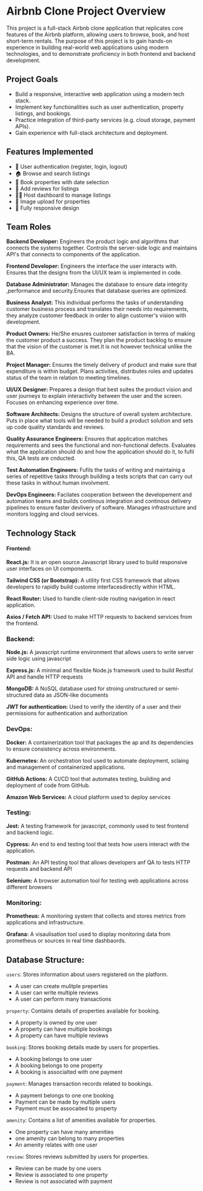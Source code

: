 # Airbnb Clone Project Overview
This project is a full-stack Airbnb clone application that replicates core features of the Airbnb platform, allowing users to browse, book, and host short-term rentals. The purpose of this project is to gain hands-on experience in building real-world web applications using modern technologies, and to demonstrate proficiency in both frontend and backend development.

## Project Goals
- Build a responsive, interactive web application using a modern tech stack.
- Implement key functionalities such as user authentication, property listings, and bookings.
- Practice integration of third-party services (e.g. cloud storage, payment APIs).
- Gain experience with full-stack architecture and deployment.


## Features Implemented
- 🔐 User authentication (register, login, logout)
- 🏠 Browse and search listings
- 📆 Book properties with date selection
- 💬 Add reviews for listings
- 🧑‍💼 Host dashboard to manage listings
- 📸 Image upload for properties
- 📱 Fully responsive design


## Team Roles
**Backend Developer:** Engineers the product logic and algorithms that connects the systems together. Controls the server-side logic and maintains API's that connects to components of the application.

**Frontend Developer:** Engineers the interface the user interacts with. Ensures that the designs from the UI/UX team is implemented in code.

**Database Administrator:** Manages the database to ensure data integrity ,performance and security.Ensures that database queries are optimized.

**Business Analyst:** This individual performs the tasks of understanding customer business process and translates their needs into requirements, they analyze customer feedback in order to align customer's vision with development.

**Product Owners:** He/She enusres customer satisfaction in terms of making the customer product a success. They plan the product backlog to ensure that the vision of the customer is met.It is not however technical unlike the BA.

**Project Manager:** Ensures the timely delivery of product and make sure that expenditure is within budget. Plans activities, distributes roles and updates status of the team in relation to meeting timelines.

**UI/UX Designer:** Prepares a design that best suites the product vision and user journeys to explain interactivity between the user and the screen. Focuses on enhancing experience over time.

**Software Architects:** Designs the structure of overall system architecture. Puts in place what tools will be needed to build a product solution and sets up code quality standards and reviews.

**Quality Assurance Engineers:** Ensures that application matches requirements and sees the functional and non-functional defects. Evaluates what the application should do and how the application should do it, to fufil this, QA tests are cnducted.

**Test Automation Engineers:** Fufils the tasks of writing and maintainig a series of repetitive tasks through building a tests scripts that can carry out these tasks in without human involvment.

**DevOps Engineers:** Facilates cooperation between the developement and automation teams and builds continous integration and continous delivery pipelines to ensure faster devlivery of software. Manages infrastructure and monitors logging and cloud services.

## Technology Stack
#### Frontend:
**React.js:** It is an open source Javascript library used to build responsive user interfaces on UI components.

**Tailwind CSS (or Bootstrap):** A utility first CSS framework that allows developers to rapidly build custome interfacesdirectly within HTML.

**React Router:** Used to handle client-side routing navigation in react application.

**Axios / Fetch API:** Used to make HTTP requests to backend services from the frontend.

### Backend:
**Node.js:** A javascript runtime environment that allows users to write server side logic using javascript

**Express.js:** A minimal and flexible Node.js framework used to build Restful API and handle HTTP requests

**MongoDB:** A NoSQL database used for stroing unstructured or semi-structured data as JSON-like documents

**JWT for authentication:** Used to verify the identity of a user and their permissions for authentication and authorization

### DevOps:
**Docker:** A containerization tool that packages the ap and its dependencies to ensure consistency across environments.

**Kubernetes:** An orchestration tool used to automate deployment, sclaing and management of containerized applications.

**GitHub Actions:** A CI/CD tool that automates testing, building and deployment of code from GitHub.

**Amazon Web Services:** A cloud platform used to deploy services 

### Testing:
**Jest:** A testing framework for javascript, commonly used to test frontend and backend logic.

**Cypress:** An end to end testing tool that tests how users interact with the application.

**Postman:** An API testing tool that allows developers anf QA to tests HTTP requests and backend API

**Selenium:** A browser automation tool for testing web applications across different browsers

### Monitoring:
**Prometheus:** A monitoring system that collects and stores metrics from applications and infrastructure.

**Grafana:** A visaulisation tool used to display monitoring data from prometheus or sources in real time dashbaords.

## Database Structure:
`users`: Stores information about users registered on the platform.
- A user can create mulitple preperties
- A user can write multiple reviews
- A user can perform many transactions

`property`: Contains details of properties available for booking.
- A property is owned by one user 
- A property can have multiple bookings
- A property can have multiple reviews

`booking`: Stores booking details made by users for properties.
- A booking belongs to one user 
- A booking belongs to one property 
- A booking is associalted with one payment

`payment`: Manages transaction records related to bookings.
- A payment belongs to one one booking
- Payment can be made by multiple users
- Payment must be assocaited to property

`amenity`: Contains a list of amenities available for properties.
- One property can have many amenities
- one amenity can belong to many properties
- An amenity relates with one user 

`review`: Stores reviews submitted by users for properties.
- Review can be made by one users
- Review is associated to one property
- Review is not associated with payment




